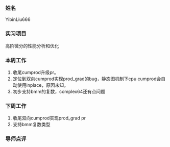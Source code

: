 ### 姓名
YibinLiu666

### 实习项目
高阶微分的性能分析和优化

### 本周工作
1. 收尾cumprod升级pr。
2. 定位到双向cumprod实现prod_grad的bug，静态图机制下cpu cumprod会自动使用inplace，原因未知。
3. 初步支持bmm的复数，complex64还有点问题

### 下周工作

1. 收尾双向cumprod实现prod_grad pr
2. 支持bmm复数类型

### 导师点评
